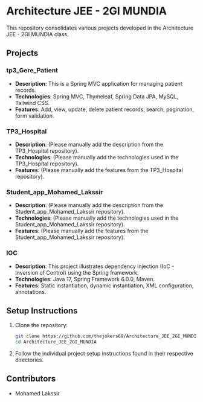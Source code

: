 # Architecture JEE - 2GI MUNDIA

This repository consolidates various projects developed in the Architecture JEE - 2GI MUNDIA class.

## Projects

### tp3_Gere_Patient
- **Description**: This is a Spring MVC application for managing patient records.
- **Technologies**: Spring MVC, Thymeleaf, Spring Data JPA, MySQL, Tailwind CSS.
- **Features**: Add, view, update, delete patient records, search, pagination, form validation.

### TP3_Hospital
- **Description**: (Please manually add the description from the TP3_Hospital repository).
- **Technologies**: (Please manually add the technologies used in the TP3_Hospital repository).
- **Features**: (Please manually add the features from the TP3_Hospital repository).

### Student_app_Mohamed_Lakssir
- **Description**: (Please manually add the description from the Student_app_Mohamed_Lakssir repository).
- **Technologies**: (Please manually add the technologies used in the Student_app_Mohamed_Lakssir repository).
- **Features**: (Please manually add the features from the Student_app_Mohamed_Lakssir repository).

### IOC
- **Description**: This project illustrates dependency injection (IoC - Inversion of Control) using the Spring framework.
- **Technologies**: Java 17, Spring Framework 6.0.0, Maven.
- **Features**: Static instantiation, dynamic instantiation, XML configuration, annotations.

## Setup Instructions

1. Clone the repository:
    ```bash
    git clone https://github.com/thejokers69/Architecture_JEE_2GI_MUNDIA.git
    cd Architecture_JEE_2GI_MUNDIA
    ```

2. Follow the individual project setup instructions found in their respective directories.

## Contributors

- Mohamed Lakssir